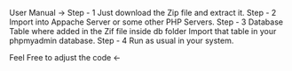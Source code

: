 User Manual ->
Step - 1 Just download the Zip file and extract it.
Step - 2 Import into Appache Server or some other PHP Servers.
Step - 3 Database Table where added in the Zif file inside db folder Import that table in your phpmyadmin database.
Step - 4 Run as usual in your system.

Feel Free to adjust the code <-
